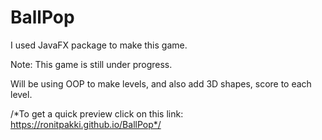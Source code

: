 # BallPop
I used JavaFX package to make this game.<p></p>
Note: This game is still under progress.<p></p>
     Will be using OOP to make levels, and also add 3D shapes, score to each level.<p></p>
/*To get a quick preview click on this link: https://ronitpakki.github.io/BallPop*/
